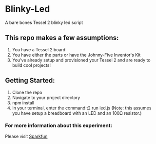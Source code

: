 # Blinky-Led
A bare bones Tessel 2 blinky led script

## This repo makes a few assumptions:
1. You have a Tessel 2 board
2. You have either the parts or have the Johnny-Five Inventor's Kit
3. You've already setup and provisioned your Tessel 2 and are ready to build cool projects!

## Getting Started:
1. Clone the repo
2. Navigate to your project directory
3. npm install
4. In your terminal, enter the command t2 run led.js 
(Note: this assumes you have setup a breadboard with an LED and an 100Ω resistor.) 

### For more information about this experiment:
Please visit [Sparkfun](https://learn.sparkfun.com/tutorials/experiment-guide-for-the-johnny-five-inventors-kit/experiment-1-blink-an-led)

